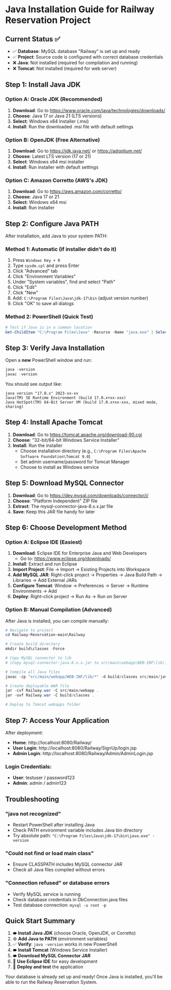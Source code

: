 # Java Installation Guide for Railway Reservation Project

## Current Status ✅
- ✅ **Database**: MySQL database "Railway" is set up and ready
- ✅ **Project**: Source code is configured with correct database credentials  
- ❌ **Java**: Not installed (required for compilation and running)
- ❌ **Tomcat**: Not installed (required for web server)

## Step 1: Install Java JDK

### Option A: Oracle JDK (Recommended)
1. **Download**: Go to https://www.oracle.com/java/technologies/downloads/
2. **Choose**: Java 17 or Java 21 (LTS versions)
3. **Select**: Windows x64 Installer (.msi)
4. **Install**: Run the downloaded .msi file with default settings

### Option B: OpenJDK (Free Alternative)
1. **Download**: Go to https://jdk.java.net/ or https://adoptium.net/
2. **Choose**: Latest LTS version (17 or 21)
3. **Select**: Windows x64 msi installer
4. **Install**: Run installer with default settings

### Option C: Amazon Corretto (AWS's JDK)
1. **Download**: Go to https://aws.amazon.com/corretto/
2. **Choose**: Java 17 or 21
3. **Select**: Windows x64 msi
4. **Install**: Run installer

## Step 2: Configure Java PATH

After installation, add Java to your system PATH:

### Method 1: Automatic (if installer didn't do it)
1. Press `Windows Key + R`
2. Type `sysdm.cpl` and press Enter
3. Click "Advanced" tab
4. Click "Environment Variables"
5. Under "System variables", find and select "Path"
6. Click "Edit"
7. Click "New"
8. Add: `C:\Program Files\Java\jdk-17\bin` (adjust version number)
9. Click "OK" to save all dialogs

### Method 2: PowerShell (Quick Test)
```powershell
# Test if Java is in a common location
Get-ChildItem "C:\Program Files\Java" -Recurse -Name "java.exe" | Select-Object -First 1
```

## Step 3: Verify Java Installation

Open a **new** PowerShell window and run:
```powershell
java -version
javac -version
```

You should see output like:
```
java version "17.0.x" 2023-xx-xx
Java(TM) SE Runtime Environment (build 17.0.x+xx-xxx)
Java HotSpot(TM) 64-Bit Server VM (build 17.0.x+xx-xxx, mixed mode, sharing)
```

## Step 4: Install Apache Tomcat

1. **Download**: Go to https://tomcat.apache.org/download-90.cgi
2. **Choose**: "32-bit/64-bit Windows Service Installer"
3. **Install**: Run the installer
   - Choose installation directory (e.g., `C:\Program Files\Apache Software Foundation\Tomcat 9.0`)
   - Set admin username/password for Tomcat Manager
   - Choose to install as Windows service

## Step 5: Download MySQL Connector

1. **Download**: Go to https://dev.mysql.com/downloads/connector/j/
2. **Choose**: "Platform Independent" ZIP file
3. **Extract**: The mysql-connector-java-8.x.x.jar file
4. **Save**: Keep this JAR file handy for later

## Step 6: Choose Development Method

### Option A: Eclipse IDE (Easiest)
1. **Download**: Eclipse IDE for Enterprise Java and Web Developers
   - Go to: https://www.eclipse.org/downloads/
2. **Install**: Extract and run Eclipse
3. **Import Project**: File → Import → Existing Projects into Workspace
4. **Add MySQL JAR**: Right-click project → Properties → Java Build Path → Libraries → Add External JARs
5. **Configure Tomcat**: Window → Preferences → Server → Runtime Environments → Add
6. **Deploy**: Right-click project → Run As → Run on Server

### Option B: Manual Compilation (Advanced)
After Java is installed, you can compile manually:
```powershell
# Navigate to project
cd Railway-Reservation-main\Railway

# Create build directory
mkdir build\classes -Force

# Copy MySQL connector to lib
# (Copy mysql-connector-java-8.x.x.jar to src\main\webapp\WEB-INF\lib\)

# Compile all Java files
javac -cp "src/main/webapp/WEB-INF/lib/*" -d build/classes src/main/java/**/*.java

# Create deployable WAR file
jar -cvf Railway.war -C src/main/webapp .
jar -uvf Railway.war -C build/classes .

# Deploy to Tomcat webapps folder
```

## Step 7: Access Your Application

After deployment:
- **Home**: http://localhost:8080/Railway/
- **User Login**: http://localhost:8080/Railway/SignUp/login.jsp
- **Admin Login**: http://localhost:8080/Railway/Admin/AdminLogin.jsp

### Login Credentials:
- **User**: testuser / password123
- **Admin**: admin / admin123

## Troubleshooting

### "java not recognized"
- Restart PowerShell after installing Java
- Check PATH environment variable includes Java bin directory
- Try absolute path: `"C:\Program Files\Java\jdk-17\bin\java.exe" -version`

### "Could not find or load main class"
- Ensure CLASSPATH includes MySQL connector JAR
- Check all Java files compiled without errors

### "Connection refused" or database errors
- Verify MySQL service is running
- Check database credentials in DbConnection.java files
- Test database connection: `mysql -u root -p`

## Quick Start Summary

1. ⬬ **Install Java JDK** (choose Oracle, OpenJDK, or Corretto)
2. ⚙️ **Add Java to PATH** (environment variables)
3. ✅ **Verify**: `java -version` works in new PowerShell
4. ⬬ **Install Tomcat** (Windows Service Installer)
5. ⬬ **Download MySQL Connector JAR**
6. 🔧 **Use Eclipse IDE** for easy development
7. 🚀 **Deploy and test** the application

Your database is already set up and ready! Once Java is installed, you'll be able to run the Railway Reservation System.